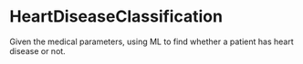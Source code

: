 # HeartDiseaseClassification
Given the medical parameters, using ML to find whether a patient has heart disease or not.
